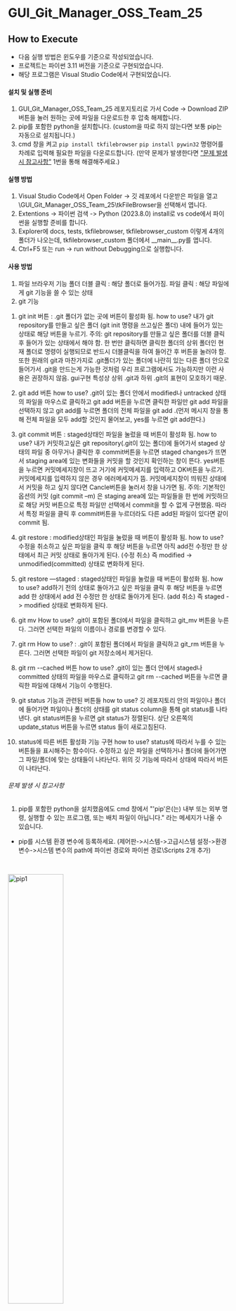 # GUI_Git_Manager_OSS_Team_25






## How to Execute

- 다음 실행 방법은 윈도우를 기준으로 작성되었습니다.
- 프로젝트는 파이썬 3.11 버전을 기준으로 구현되었습니다.  
- 해당 프로그램은 Visual Studio Code에서 구현되었습니다.


#### 설치 및 실행 준비
1. GUI_Git_Manager_OSS_Team_25 레포지토리로 가서 Code -> Download ZIP 버튼을 눌러 원하는 곳에 파일을 다운로드한 후 압축 해제합니다.
2. pip를 포함한 python을 설치합니다. (custom을 따로 하지 않는다면 보통 pip는 자동으로 설치됩니다.)
3. cmd 창을 켜고
```pip install tkfilebrowser```
```pip install pywin32```
명령어를 차례로 입력해 필요한 파일을 다운로드합니다.  (만약 문제가 발생한다면 ["문제 발생 시 참고사항"](#문제-발생-시-참고사항) 1번을 통해 해결해주세요.) 



#### 실행 방법
1. Visual Studio Code에서 Open Folder -> 깃 레포에서 다운받은 파일을 열고 \GUI_Git_Manager_OSS_Team_25\tkFileBrowser을 선택해서 엽니다.
2. Extentions -> 파이썬 검색 -> Python (2023.8.0) install로 vs code에서 파이썬을 실행할 준비를 합니다.
3. Explorer에 docs, tests, tkfilebrowser, tkfilebrowser_custom 이렇게 4개의 폴더가 나오는데, tkfilebrowser_custom 폴더에서 \_\_main\_\_.py를 엽니다.
4. Ctrl+F5 또는 run -> run without Debugging으로 실행합니다.  


#### 사용 방법
1) 파일 브라우저 기능
폴더 더블 클릭 : 해당 폴더로 들어가짐.
파일 클릭 : 해당 파일에게 git 기능을 쓸 수 있는 상태
2) git 기능
1. git init 버튼
: .git 폴더가 없는 곳에 버튼이 활성화 됨.
how to use? 내가 git repository를 만들고 싶은 폴더 (git init 명령을 쓰고싶은 폴더) 내에 들어가 있는 상태로 해당 버튼을 누르기. 
주의: git repository를 만들고 싶은 폴더를 더블 클릭 후 들어가 있는 상태에서 해야 함. 한 번만 클릭하면 클릭한 폴더의 상위 폴더인 현재 폴더로 명령이 실행되므로 반드시 더블클릭을 하여 들어간 후 버튼을 눌러야 함. 또한 원래의 git과 마찬가지로 .git폴더가 있는 폴더에 나란히 있는 다른 폴더 안으로 들어가서 .git을 만드는게 가능한 것처럼 우리 프로그램에서도 가능하지만 이런 사용은 권장하지 않음. gui구현 특성상 상위 .git과 하위 .git의 표현이 모호하기 때문.

2. git add 버튼
how to use? .git이 있는 폴더 안에서
modified나 untracked 상태의 파일을 마우스로 클릭하고 git add 버튼을 누르면 클릭한 파일만 git add
파일을 선택하지 않고 git add를 누르면 폴더의 전체 파일을 git add .(먼저 메시지 창을 통해 전체 파일을 모두 add할 것인지 물어보고, yes를 누르면 git add한다.)

3. git commit 버튼
: staged상태인 파일을 눌렀을 때 버튼이 활성화 됨.
how to use? 내가 커밋하고싶은 git repository(.git이 있는 폴더)에 들어가서 staged 상태의 파일 중 아무거나 클릭한 후 commit버튼을 누르면 staged changes가 뜨면서 staging area에 있는 변화들을 커밋을 할 것인지 확인하는 창이 뜬다. yes버튼을 누르면 커밋메세지창이 뜨고 거기에 커밋메세지를 입력하고 OK버튼을 누르기. 커밋메세지를 입력하지 않은 경우 에러메세지가 뜸. 커밋메세지창이 띄워진 상태에서 커밋을 하고 싶지 않다면 Cancle버튼을 눌러서 창을 나가면 됨.
주의: 기본적인 옵션의 커밋 (git commit –m) 은 staging area에 있는 파일들을 한 번에 커밋하므로 해당 커밋 버튼으로 특정 파일만 선택에서 commit을 할 수 없게 구현했음. 따라서 특정 파일을 클릭 후 commit버튼을 누르더라도 다른 add된 파일이 있다면 같이 commit 됨.

4. git restore
: modified상태인 파일을 눌렀을 때 버튼이 활성화 됨.
how to use? 수정을 취소하고 싶은 파일을 클릭 후 해당 버튼을 누르면 아직 add전 수정만 한 상태에서 최근 커밋 상태로 돌아가게 된다. (수정 취소) 
즉 modified -> unmodified(committed) 상태로 변화하게 된다. 

5. git restore —staged
: staged상태인 파일을 눌렀을 때 버튼이 활성화 됨.
how to use? add하기 전의 상태로 돌아가고 싶은 파일을 클릭 후 해당 버튼을 누르면 add 한 상태에서 add 전 수정만 한 상태로 돌아가게 된다. (add 취소) 
즉 staged -> modified 상태로 변화하게 된다.

6. git mv
How to use? .git이 포함된 폴더에서 파일을 클릭하고 git_mv 버튼을 누른다. 그러면 선택한 파일의 이름이나 경로를 변경할 수 있다.

7. git rm
How to use? : .git이 포함된 폴더에서 파일을 클릭하고 git_rm 버튼을 누른다. 그러면 선택한 파일이 git 저장소에서 제거된다.

8. git rm --cached 버튼
how to use?
.git이 있는 폴더 안에서 staged나 committed 상태의 파일을 마우스로 클릭하고 git rm --cached 버튼을 누르면 클릭한 파일에 대해서 기능이 수행된다.

9. git status 기능과 관련된 버튼들
how to use? 깃 레포지토리 안의 파일이나 폴더에 들어가면 파일이나 폴더의 상태를 git status column을 통해 git status를 나타낸다. git status버튼을 누르면 git status가 정렬된다. 상단 오른쪽의update_status 버튼을 누르면 status 들이 새로고침된다.

10. status에 따른 버튼 활성화 기능 구현
how to use? status에 따라서 누를 수 있는 버튼들을 표시해주는 함수이다. 수정하고 싶은 파일을 선택하거나 폴더에 들어가면 그 파일/폴더에 맞는 상태들이 나타난다. 위의 깃 기능에 따라서 상태에 따라서 버튼이 나타난다.


###### 문제 발생 시 참고사항
1. pip를 포함한 python을 설치했음에도 cmd 창에서 "'pip'은(는) 내부 또는 외부 명령, 실행할 수 있는 프로그램, 또는 배치 파일이 아닙니다." 라는 메세지가 나올 수 있습니다.
- pip를 시스템 환경 변수에 등록하세요. (제어판->시스템->고급시스템 설정->환경변수->시스템 변수의 path에 파이썬 경로와 파이썬 경로\Scripts 2개 추가)
</br>

<img width="50%" alt="pip1" src="https://github.com/Mustang1234/GUI_Git_Manager_OSS_Team_25/assets/80468377/5e1352d0-9b7f-45c2-860c-b2aec702ff16"></img></br>
제어판에서 시스템 및 보안 클릭</br>


<img width="50%" alt="pip2" src="https://github.com/Mustang1234/GUI_Git_Manager_OSS_Team_25/assets/80468377/246b3387-2c71-427f-9bf2-0f93de8b66e1"></img></br>
시스템 클릭</br>


<img width="308" alt="pip3" src="https://github.com/Mustang1234/GUI_Git_Manager_OSS_Team_25/assets/80468377/20d87c83-0e1b-4c3f-83d7-1341b9d4a7fd"></img></br>
고급시스템 설정 클릭</br>


<img width="340" alt="pip4" src="https://github.com/Mustang1234/GUI_Git_Manager_OSS_Team_25/assets/80468377/a9171bbf-8f29-4272-bb5f-dceebfb661dc"></img></br>
환경변수 클릭</br>


<img width="319" alt="pip5" src="https://github.com/Mustang1234/GUI_Git_Manager_OSS_Team_25/assets/80468377/59ceecfa-f21a-40ab-a95c-a6eef852ac9f"></img></br>
하단 시스템 변수의 Path 항목 더블클릭</br>


<img width="454" alt="pip6" src="https://github.com/Mustang1234/GUI_Git_Manager_OSS_Team_25/assets/80468377/d2c82099-7512-4ab8-9ea7-8be1a02a2ea5"></img></br>
본인의 파이썬 경로를 복사해와서 파이썬 경로, 파이썬경로\scripts 두 개를 추가</br>



- 그 다음 cmd 창을 새로 켜서 위의 명령어를 실행합니다.</br>
["설치 및 실행 준비"](#설치-및-실행-준비) 3번 다시 시도하기.
